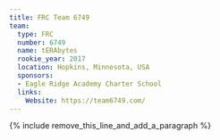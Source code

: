 ```yaml
---
title: FRC Team 6749
team:
  type: FRC
  number: 6749
  name: tERAbytes
  rookie_year: 2017
  location: Hopkins, Minnesota, USA
  sponsors:
  - Eagle Ridge Academy Charter School
  links:
    Website: https://team6749.com/
---
```


{% include remove_this_line_and_add_a_paragraph %}